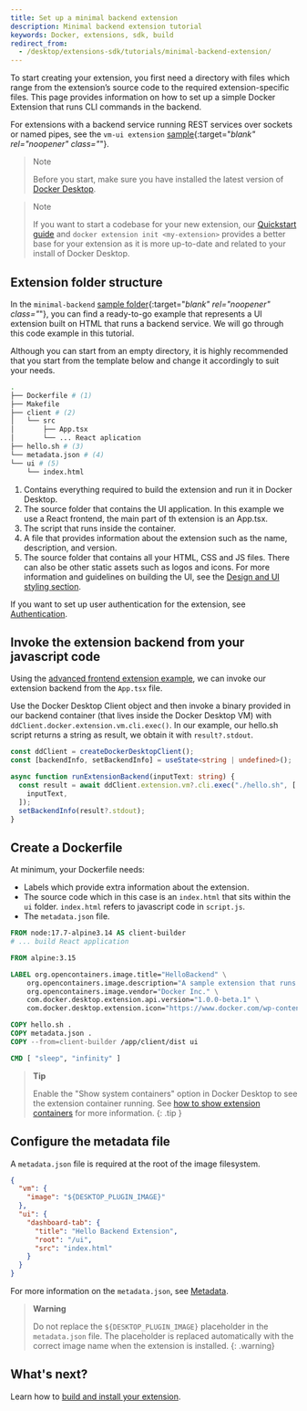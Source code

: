 ```yaml
---
title: Set up a minimal backend extension
description: Minimal backend extension tutorial
keywords: Docker, extensions, sdk, build
redirect_from:
  - /desktop/extensions-sdk/tutorials/minimal-backend-extension/
---
```


To start creating your extension, you first need a directory with files which range from the extension’s source code to the required extension-specific files. This page provides information on how to set up a simple Docker Extension that runs CLI commands in the backend.

For extensions with a backend service running REST services over sockets or named pipes, see the `vm-ui extension` [sample](https://github.com/docker/extensions-sdk/tree/main/samples){:target="_blank" rel="noopener" class="_"}.

> Note
>
> Before you start, make sure you have installed the latest version of [Docker Desktop](../../../release-notes.md).

> Note
>
> If you want to start a codebase for your new extension, our [Quickstart guide](../../quickstart.md) and `docker extension init <my-extension>` provides a better base for your extension as it is more up-to-date and related to your install of Docker Desktop.

## Extension folder structure

In the `minimal-backend` [sample folder](https://github.com/docker/extensions-sdk/tree/main/samples){:target="_blank" rel="noopener" class="_"}, you can find a ready-to-go example that represents a UI extension built on HTML that runs a backend service. We will go through this code example in this tutorial.

Although you can start from an empty directory, it is highly recommended that you start from the template below and change it accordingly to suit your needs.

```bash
.
├── Dockerfile # (1)
├── Makefile
├── client # (2)
│   └── src
│       ├── App.tsx
│       └── ... React aplication
├── hello.sh # (3)
└── metadata.json # (4)
└── ui # (5)
    └── index.html
```

1. Contains everything required to build the extension and run it in Docker Desktop.
2. The source folder that contains the UI application. In this example we use a React frontend, the main part of th extension is an App.tsx.
3. The script that runs inside the container.
4. A file that provides information about the extension such as the name, description, and version.
5. The source folder that contains all your HTML, CSS and JS files. There can also be other static assets such as logos and icons. For more information and guidelines on building the UI, see the [Design and UI styling section](../../design/design-guidelines.md).

If you want to set up user authentication for the extension, see [Authentication](../../dev/oauth2-flow.md).

## Invoke the extension backend from your javascript code

Using the [advanced frontend extension example](./frontend-extension-tutorial.md), we can invoke our extension backend from the `App.tsx` file.

Use the Docker Desktop Client object and then invoke a binary provided in our backend container (that lives inside the Docker Desktop VM) with `ddClient.docker.extension.vm.cli.exec()`.
In our example, our hello.sh script returns a string as result, we obtain it with `result?.stdout`.

```typescript
const ddClient = createDockerDesktopClient();
const [backendInfo, setBackendInfo] = useState<string | undefined>();

async function runExtensionBackend(inputText: string) {
  const result = await ddClient.extension.vm?.cli.exec("./hello.sh", [
    inputText,
  ]);
  setBackendInfo(result?.stdout);
}
```

## Create a Dockerfile

At minimum, your Dockerfile needs:

- Labels which provide extra information about the extension.
- The source code which in this case is an `index.html` that sits within the `ui` folder. `index.html` refers to javascript code in `script.js`.
- The `metadata.json` file.

```Dockerfile
FROM node:17.7-alpine3.14 AS client-builder
# ... build React application

FROM alpine:3.15

LABEL org.opencontainers.image.title="HelloBackend" \
    org.opencontainers.image.description="A sample extension that runs a shell script inside a container's Desktop VM." \
    org.opencontainers.image.vendor="Docker Inc." \
    com.docker.desktop.extension.api.version="1.0.0-beta.1" \
    com.docker.desktop.extension.icon="https://www.docker.com/wp-content/uploads/2022/03/Moby-logo.png"

COPY hello.sh .
COPY metadata.json .
COPY --from=client-builder /app/client/dist ui

CMD [ "sleep", "infinity" ]
```

> **Tip**
>
> Enable the "Show system containers" option in Docker Desktop to see the extension container running.
> See [how to show extension containers](../test-debug.md#show-the-extension-containers) for more information.
{: .tip }

## Configure the metadata file

A `metadata.json` file is required at the root of the image filesystem.

```json
{
  "vm": {
    "image": "${DESKTOP_PLUGIN_IMAGE}"
  },
  "ui": {
    "dashboard-tab": {
      "title": "Hello Backend Extension",
      "root": "/ui",
      "src": "index.html"
    }
  }
}
```

For more information on the `metadata.json`, see [Metadata](../../extensions/METADATA.md).

> **Warning**
>
> Do not replace the `${DESKTOP_PLUGIN_IMAGE}` placeholder in the `metadata.json` file. The placeholder is replaced automatically with the correct image name when the extension is installed.
{: .warning}

## What's next?

Learn how to [build and install your extension](../build-install.md).
